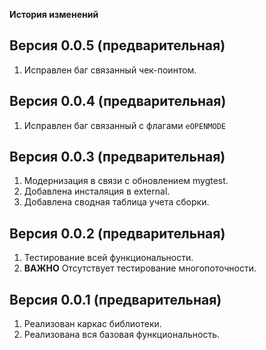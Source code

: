 
**История изменений**  

**Версия 0.0.5 (предварительная)**  
----------------------------------
1) Исправлен баг связанный чек-поинтом.  


**Версия 0.0.4 (предварительная)**  
----------------------------------
1) Исправлен баг связанный с флагами `eOPENMODE`  


**Версия 0.0.3 (предварительная)**  
----------------------------------
1) Модернизация в связи с обновлением mygtest.  
2) Добавлена инсталяция в external.  
3) Добавлена сводная таблица учета сборки.  


**Версия 0.0.2 (предварительная)**  
----------------------------------
1) Тестирование всей функциональности.   
2) **ВАЖНО** Отсутствует тестирование многопоточности.  


**Версия 0.0.1 (предварительная)**  
----------------------------------
1) Реализован каркас библиотеки.  
2) Реализована вся базовая функциональность.  





